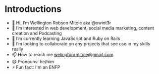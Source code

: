 # Introductions
- 👋 Hi, I’m Wellington Robson Mitole aka @xwint3r
- 👀 I’m interested in web development, social media marketing, content creation and Podcasting
- 🌱 I’m currently learning JavaScript and Ruby on Rails
- 💞️ I’m looking to collaborate on any projects that see use in my skills really
- 📫 How to reach me welingtonrmitole@gmail.com
- 😄 Pronouns: he/him
- ⚡ Fun fact: I'm an ENFP

<!---
xwint3r/xwint3r is a ✨ special ✨ repository because its `README.md` (this file) appears on your GitHub profile.
You can click the Preview link to take a look at your changes.
--->
